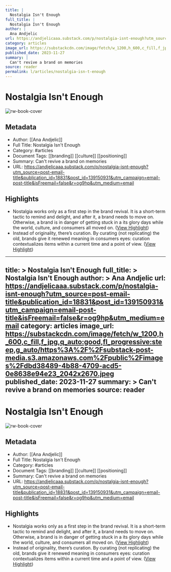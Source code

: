 ```yaml
---
title: |
  Nostalgia Isn't Enough
full_title: |
  Nostalgia Isn't Enough
author: |
  Ana Andjelic
url: https://andjelicaaa.substack.com/p/nostalgia-isnt-enough?utm_source=post-email-title&publication_id=18831&post_id=139150931&utm_campaign=email-post-title&isFreemail=false&r=og9hp&utm_medium=email
category: articles
image_url: https://substackcdn.com/image/fetch/w_1200,h_600,c_fill,f_jpg,q_auto:good,fl_progressive:steep,g_auto/https%3A%2F%2Fsubstack-post-media.s3.amazonaws.com%2Fpublic%2Fimages%2Fdbd38489-4b88-4709-acd5-0e8638e94e23_2042x2670.jpeg
published_date: 2023-11-27
summary: |
  Can't revive a brand on memories
source: reader
permalink: l/articles/nostalgia-isn-t-enough
---
```

# Nostalgia Isn't Enough

![rw-book-cover](https://substackcdn.com/image/fetch/w_1200,h_600,c_fill,f_jpg,q_auto:good,fl_progressive:steep,g_auto/https%3A%2F%2Fsubstack-post-media.s3.amazonaws.com%2Fpublic%2Fimages%2Fdbd38489-4b88-4709-acd5-0e8638e94e23_2042x2670.jpeg)

## Metadata
- Author: [[Ana Andjelic]]
- Full Title: Nostalgia Isn't Enough
- Category: #articles
- Document Tags: [[branding]] [[culture]] [[positioning]] 
- Summary: Can't revive a brand on memories
- URL: https://andjelicaaa.substack.com/p/nostalgia-isnt-enough?utm_source=post-email-title&publication_id=18831&post_id=139150931&utm_campaign=email-post-title&isFreemail=false&r=og9hp&utm_medium=email

## Highlights
- Nostalgia works only as a first step in the brand revival. It is a short-term tactic to remind and delight, and after it, a brand needs to move on. Otherwise, a brand is in danger of getting stuck in a its glory days while the world, culture, and consumers all moved on. ([View Highlight](https://read.readwise.io/read/01hgdx5j0x884nvtek1x39jdr1))
- Instead of originality, there’s curation. By curating (not replicating) the old, brands give it renewed meaning in consumers eyes: curation contextualizes items within a current time and a point of view. ([View Highlight](https://read.readwise.io/read/01hgdx82bzjtsmqc4yb1emqr3x))


---
title: >
  Nostalgia Isn't Enough
full_title: >
  Nostalgia Isn't Enough
author: >
  Ana Andjelic
url: https://andjelicaaa.substack.com/p/nostalgia-isnt-enough?utm_source=post-email-title&publication_id=18831&post_id=139150931&utm_campaign=email-post-title&isFreemail=false&r=og9hp&utm_medium=email
category: articles
image_url: https://substackcdn.com/image/fetch/w_1200,h_600,c_fill,f_jpg,q_auto:good,fl_progressive:steep,g_auto/https%3A%2F%2Fsubstack-post-media.s3.amazonaws.com%2Fpublic%2Fimages%2Fdbd38489-4b88-4709-acd5-0e8638e94e23_2042x2670.jpeg
published_date: 2023-11-27
summary: >
  Can't revive a brand on memories
source: reader
---
# Nostalgia Isn't Enough

![rw-book-cover](https://substackcdn.com/image/fetch/w_1200,h_600,c_fill,f_jpg,q_auto:good,fl_progressive:steep,g_auto/https%3A%2F%2Fsubstack-post-media.s3.amazonaws.com%2Fpublic%2Fimages%2Fdbd38489-4b88-4709-acd5-0e8638e94e23_2042x2670.jpeg)

## Metadata
- Author: [[Ana Andjelic]]
- Full Title: Nostalgia Isn't Enough
- Category: #articles
- Document Tags: [[branding]] [[culture]] [[positioning]] 
- Summary: Can't revive a brand on memories
- URL: https://andjelicaaa.substack.com/p/nostalgia-isnt-enough?utm_source=post-email-title&publication_id=18831&post_id=139150931&utm_campaign=email-post-title&isFreemail=false&r=og9hp&utm_medium=email

## Highlights
- Nostalgia works only as a first step in the brand revival. It is a short-term tactic to remind and delight, and after it, a brand needs to move on. Otherwise, a brand is in danger of getting stuck in a its glory days while the world, culture, and consumers all moved on. ([View Highlight](https://read.readwise.io/read/01hgdx5j0x884nvtek1x39jdr1))
- Instead of originality, there’s curation. By curating (not replicating) the old, brands give it renewed meaning in consumers eyes: curation contextualizes items within a current time and a point of view. ([View Highlight](https://read.readwise.io/read/01hgdx82bzjtsmqc4yb1emqr3x))


